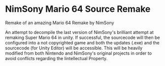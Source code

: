 # NimSony Mario 64 Source Remake
 Remake of an amazing Mario 64 Remake by NimSony

An attempt to decompile the last version of NimSony's brilliant attempt at remaking Super Mario 64 in unity. If successful, the sourcecode will then be configured into a not copyrighted game and both the updates (.exe) and the sourcecode (for Unity Editor) will be accessible. This will be heavily modified from both Nintendo and NimSony's original projects in order to avoid conflicts regarding the Iintellectual Property.